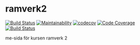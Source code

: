 # ramverk2
[![Build Status](https://travis-ci.org/ragren/ramverk2.svg?branch=master)](https://travis-ci.org/ragren/ramverk2)
[![Maintainability](https://api.codeclimate.com/v1/badges/33b513d811911f5b8f9c/maintainability)](https://codeclimate.com/github/ragren/ramverk2/maintainability)
[![codecov](https://codecov.io/gh/ragren/Ramverk2/branch/master/graph/badge.svg)](https://codecov.io/gh/ragren/Ramverk2)
[![Code Coverage](https://scrutinizer-ci.com/g/ragren/Ramverk2/badges/coverage.png?b=master)](https://scrutinizer-ci.com/g/ragren/Ramverk2/?branch=master)
[![Build Status](https://scrutinizer-ci.com/g/ragren/Ramverk2/badges/build.png?b=master)](https://scrutinizer-ci.com/g/ragren/Ramverk2/build-status/master)

me-sida för kursen ramverk 2
